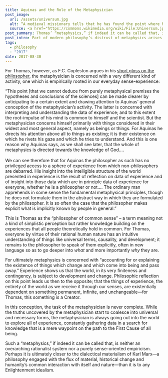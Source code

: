 ```yaml
---
title: Aquinas and the Role of the Metaphysician
post_image:
  url: /assets/universum.jpg
  alt: “A medieval missionary tells that he has found the point where heaven and Earth meet.”
  source: <a href="https://commons.wikimedia.org/wiki/File:Universum.jpg#/media/File:FlammarionWoodcut.jpg" target="_blank">Wikimedia Commons</a>
post_summary: Thomas’ “metaphysics,” if indeed it can be called that, is neither an overarching rationalist system nor a purely sense-oriented empiricism. Perhaps it is ultimately closer to the dialectical materialism of Karl Marx—a philosophy engaged with the flux of material, historical change and humanity’s common interaction with itself and nature—than it is to any Enlightenment idealism.
post_intro: Part of modern philosophy’s distrust of metaphysics arises from a not undue association of the term with the Rationalist and Idealist philosophers of previous centuries; for thinkers from Spinoza to Hegel the task of metaphysics involves the deduction of an all-encompassing system of reality based on self-evident, a priori propositions, an activity which easily slips into speculation.
tags:
  - philosophy
  - "2017"
date: 2017-08-30
---
```


For Thomas, however, as F.C. Copleston argues in his <a href="https://www.penguinrandomhouse.com/books/268921/aquinas-by-f-c-copleston/" target="_blank">short gloss on the philosopher</a>, the metaphysician is concerned with a very different kind of activity, one which is empirically rooted in our everyday sense-experience:

<div class="blockquote">“This point [that we cannot deduce from purely metaphysical premises the hypotheses and conclusions of the sciences] can be made clearer by anticipating to a certain extent and drawing attention to Aquinas’ general conception of the metaphysician’s activity. The latter is concerned with interpreting and understanding the data of experience; and to this extent the root-impulse of his mind is common to himself and the scientist. But the metaphysician concerns himself primarily with things considered in their widest and most general aspect, namely as beings or things. For Aquinas he directs his attention above all to things as existing; it is their existence on which he rivets his gaze and which he tries to understand. And this is one reason why Aquinas says, as we shall see later, that the whole of metaphysics is directed towards the knowledge of God.…<br><br>
We can see therefore that for Aquinas the philosopher as such has no privileged access to a sphere of experience from which non-philosophers are debarred. His insight into the intelligible structure of the world presented in experience is the result of reflection on data of experience and of insight into those data which are in principle data of experience for everyone, whether he is a philosopher or not…. The ordinary man apprehends in some sense the fundamental metaphysical principles, though he does not formulate them in the abstract way in which they are formulated by the philosopher. It is so often the case that the philosopher makes explicit what is implicitly known by people in general.”</div>

This is Thomas as the “philosopher of common sense” – a term meaning not a kind of simplistic perception but rather knowledge building on the experiences that all people theoretically hold in common. For Thomas, everyone by virtue of their rational human nature has an intuitive understanding of things like universal terms, causality, and development; it remains to the philosopher to speak of them explicitly, often in new language so as to go deeper into _what_ and more importantly _why_ they are.

For ultimately metaphysics is concerned with “accounting for or explaining the existence of things which change and which come into being and pass away.” Experience shows us that the world, in its very finiteness and contingency, is subject to development and change. Philosophic reflection on this point leads us then to the opposite; that the things of experience, the entirety of the world as we receive it through our senses, are existentially dependent on something permanent, infinite, and unchangeable—for Thomas, this something is a Creator.

In this conception, the task of the metaphysician is never complete. While the truths uncovered by the metaphysician start to coalesce into universal and necessary forms, the metaphysician is always going out into the world to explore all of experience, constantly gathering data in a search for knowledge that is a mere waypoint on the path to the First Cause of all being.

Such a “metaphysics,” if indeed it can be called that, is neither an overarching rationalist system nor a purely sense-oriented empiricism. Perhaps it is ultimately closer to the dialectical materialism of Karl Marx—a philosophy engaged with the flux of material, historical change and humanity’s common interaction with itself and nature—than it is to any Enlightenment idealism.
